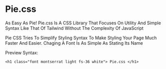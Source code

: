 # Pie.css
As Easy As Pie! Pie.css Is A CSS Library That Focuses On Utility And Simple Syntax Like That Of Tailwind Without The Complexity Of JavaScript

Pie CSS Tries To Simplify Styling Syntax To Make Styling Your Page Much Faster And Easier. Chaging A Font Is As Simple As Stating Its Name

Preview Syntax:

```
<h1 class="font montserrat light fs-36 white"> Pie.css </h1>
```
